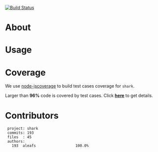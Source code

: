 [![Build Status](https://secure.travis-ci.org/aleafs/shark.png)](http://travis-ci.org/aleafs/shark)

# About #

# Usage #

# Coverage #

We use [node-jscoverage](https://github.com/visionmedia/node-jscoverage) to build test cases coverage for `shark`.

Larger than **96%** code is covered by test cases. Click **[here](http://aleafs.github.com/coverage/shark.html)** to get details.

# Contributors #
```
 project: shark
 commits: 193
 files  : 45
 authors: 
   193	aleafs                  100.0%

```


